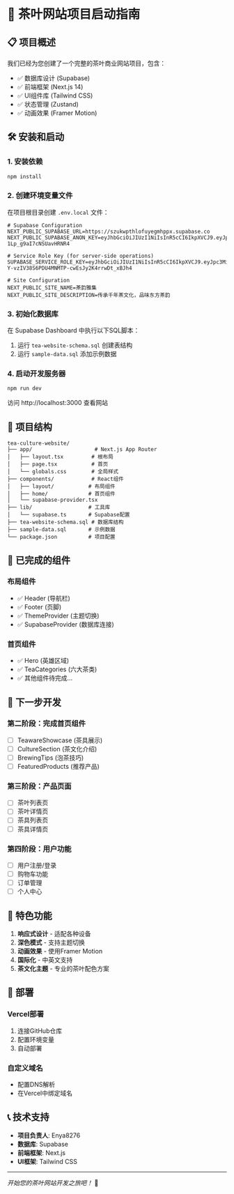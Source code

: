 # 🚀 茶叶网站项目启动指南

## 📋 项目概述
我们已经为您创建了一个完整的茶叶商业网站项目，包含：
- ✅ 数据库设计 (Supabase)
- ✅ 前端框架 (Next.js 14)
- ✅ UI组件库 (Tailwind CSS)
- ✅ 状态管理 (Zustand)
- ✅ 动画效果 (Framer Motion)

## 🛠️ 安装和启动

### 1. 安装依赖
```bash
npm install
```

### 2. 创建环境变量文件
在项目根目录创建 `.env.local` 文件：
```env
# Supabase Configuration
NEXT_PUBLIC_SUPABASE_URL=https://szukwpthlofuyegmhppx.supabase.co
NEXT_PUBLIC_SUPABASE_ANON_KEY=eyJhbGciOiJIUzI1NiIsInR5cCI6IkpXVCJ9.eyJpc3MiOiJzdXBhYmFzZSIsInJlZiI6InN6dWt3cHRobG9mdXllZ21ocHB4Iiwicm9sZSI6ImFub24iLCJpYXQiOjE3NTQ0MDc5OTgsImV4cCI6MjA2OTk4Mzk5OH0.4pJcnZtkbNm00e8aO2g9BT-1Lp_g9aI7cNSUavHRNR4

# Service Role Key (for server-side operations)
SUPABASE_SERVICE_ROLE_KEY=eyJhbGciOiJIUzI1NiIsInR5cCI6IkpXVCJ9.eyJpc3MiOiJzdXBhYmFzZSIsInJlZiI6InN6dWt3cHRobG9mdXllZ21ocHB4Iiwicm9sZSI6InNlcnZpY2Vfcm9sZSIsImlhdCI6MTc1NDQwNzk5OCwiZXhwIjoyMDY5OTgzOTk4fQ.Ts-Y-vzIV38S6PDU4MNMTP-cwEsJy2K4rrwDt_xBJh4

# Site Configuration
NEXT_PUBLIC_SITE_NAME=茶韵雅集
NEXT_PUBLIC_SITE_DESCRIPTION=传承千年茶文化，品味东方茶韵
```

### 3. 初始化数据库
在 Supabase Dashboard 中执行以下SQL脚本：
1. 运行 `tea-website-schema.sql` 创建表结构
2. 运行 `sample-data.sql` 添加示例数据

### 4. 启动开发服务器
```bash
npm run dev
```

访问 http://localhost:3000 查看网站

## 📁 项目结构

```
tea-culture-website/
├── app/                    # Next.js App Router
│   ├── layout.tsx         # 根布局
│   ├── page.tsx           # 首页
│   └── globals.css        # 全局样式
├── components/            # React组件
│   ├── layout/           # 布局组件
│   ├── home/             # 首页组件
│   └── supabase-provider.tsx
├── lib/                  # 工具库
│   └── supabase.ts       # Supabase配置
├── tea-website-schema.sql # 数据库结构
├── sample-data.sql       # 示例数据
└── package.json          # 项目配置
```

## 🎨 已完成的组件

### 布局组件
- ✅ Header (导航栏)
- ✅ Footer (页脚)
- ✅ ThemeProvider (主题切换)
- ✅ SupabaseProvider (数据库连接)

### 首页组件
- ✅ Hero (英雄区域)
- ✅ TeaCategories (六大茶类)
- ✅ 其他组件待完成...

## 🔄 下一步开发

### 第二阶段：完成首页组件
- [ ] TeawareShowcase (茶具展示)
- [ ] CultureSection (茶文化介绍)
- [ ] BrewingTips (泡茶技巧)
- [ ] FeaturedProducts (推荐产品)

### 第三阶段：产品页面
- [ ] 茶叶列表页
- [ ] 茶叶详情页
- [ ] 茶具列表页
- [ ] 茶具详情页

### 第四阶段：用户功能
- [ ] 用户注册/登录
- [ ] 购物车功能
- [ ] 订单管理
- [ ] 个人中心

## 🎯 特色功能

1. **响应式设计** - 适配各种设备
2. **深色模式** - 支持主题切换
3. **动画效果** - 使用Framer Motion
4. **国际化** - 中英文支持
5. **茶文化主题** - 专业的茶叶配色方案

## 🚀 部署

### Vercel部署
1. 连接GitHub仓库
2. 配置环境变量
3. 自动部署

### 自定义域名
- 配置DNS解析
- 在Vercel中绑定域名

## 📞 技术支持

- **项目负责人**: Enya8276
- **数据库**: Supabase
- **前端框架**: Next.js
- **UI框架**: Tailwind CSS

---

*开始您的茶叶网站开发之旅吧！* 🍃 